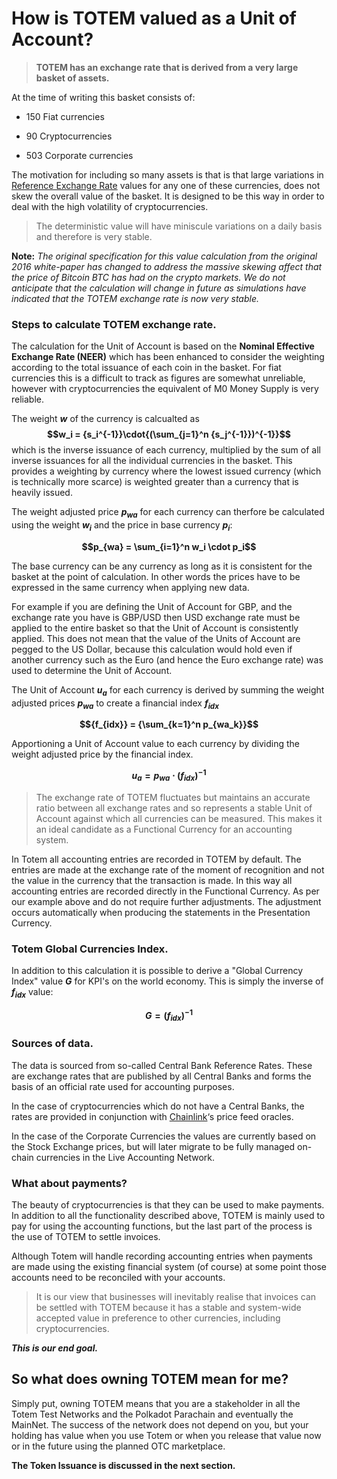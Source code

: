 

# How is TOTEM valued as a Unit of Account?

> **TOTEM has an exchange rate that is derived from a very large basket of assets.**

At the time of writing this basket consists of:

* 150 Fiat currencies 

* 90 Cryptocurrencies

* 503 Corporate currencies 

The motivation for including so many assets is that is that large variations in [Reference Exchange Rate](/information/overview-token-3?id=sources-of-data) values for any one of these currencies, does not skew the overall value of the basket. It is designed to be this way in order to deal with the high volatility of cryptocurrencies.

> The deterministic value will have miniscule variations on a daily basis and therefore is very stable.

**Note:** _The original specification for this value calculation from the original 2016 white-paper has changed to address the massive skewing affect that the price of Bitcoin BTC has had on the crypto markets. We do not anticipate that the calculation will change in future as simulations have indicated that the TOTEM exchange rate is now very stable._

### Steps to calculate TOTEM exchange rate.

The calculation for the Unit of Account is based on the **Nominal Effective Exchange Rate (NEER)** which has been enhanced to consider the weighting according to the total issuance of each coin in the basket. For fiat currencies this is a difficult to track as figures are somewhat unreliable, however with cryptocurrencies the equivalent of M0 Money Supply is very reliable. 

The weight **$w$** of the currency is calcualted as **$$w_i = {s_i^{-1}}\cdot{(\sum_{j=1}^n {s_j^{-1}})^{-1}}$$** which is the inverse issuance of each currency, multiplied by the sum of all inverse issuances for all the individual currencies in the basket. This provides a weighting by currency where the lowest issued currency (which is technically more scarce) is weighted greater than a currency that is heavily issued.

The weight adjusted price **$p_{wa}$** for each currency can therfore be calculated using the weight **$w_i$** and the price in base currency **$p_i$**: 

**$$p_{wa} = \sum_{i=1}^n w_i \cdot p_i$$**

The base currency can be any currency as long as it is consistent for the basket at the point of calculation. In other words the prices have to be expressed in the same currency when applying new data. 

For example if you are defining the Unit of Account for GBP, and the exchange rate you have is GBP/USD then USD exchange rate must be applied to the entire basket so that the Unit of Account is consistently applied. This does not mean that the value of the Units of Account are pegged to the US Dollar, because this calculation would hold even if another currency such as the Euro (and hence the Euro exchange rate) was used to determine the Unit of Account.

The Unit of Account **$u_a$** for each currency is derived by summing the weight adjusted prices **$p_{wa}$** to create a financial index **$f_{idx}$** 


**$${f_{idx}} =  {\sum_{k=1}^n p_{wa_k}}$$**

Apportioning a Unit of Account value to each currency by dividing the weight adjusted price by the financial index.

**$$u_a = p_{wa} \cdot {({f_{idx}})^{-1}}$$**



> The exchange rate of TOTEM fluctuates but maintains an accurate ratio between all exchange rates and so represents a stable Unit of Account against which all currencies can be measured. This makes it an ideal candidate as a Functional Currency for an accounting system.

In Totem all accounting entries are recorded in TOTEM by default. The entries are made at the exchange rate of the moment of recognition and not the value in the currency that the transaction is made. In this way all accounting entries are recorded directly in the Functional Currency. As per our example above and do not require further adjustments. The adjustment occurs automatically when producing the statements in the Presentation Currency.

### Totem Global Currencies Index.

In addition to this calculation it is possible to derive a "Global Currency Index" value **$G$** for KPI's on the world economy. This is simply the inverse of **${f_{idx}}$** value:

**$$G = {({f_{idx}})^{-1}}$$**



### Sources of data.

The data is sourced from so-called Central Bank Reference Rates. These are exchange rates that are published by all Central Banks and forms the basis of an official rate used for accounting purposes.

In the case of cryptocurrencies which do not have a Central Banks, the rates are provided in conjunction with [Chainlink](https://data.chain.link)‘s price feed oracles.

In the case of the Corporate Currencies the values are currently based on the Stock Exchange prices, but will later migrate to be fully managed on-chain currencies in the Live Accounting Network. 

### What about payments?

The beauty of cryptocurrencies is that they can be used to make payments. In addition to all the functionality described above, TOTEM is mainly used to pay for using the accounting functions, but the last part of the process is the use of TOTEM to settle invoices. 

Although Totem will handle recording accounting entries when payments are made using the existing financial system (of course) at some point those accounts need to be reconciled with your accounts.

> It is our view that businesses will inevitably realise that invoices can be settled with TOTEM because it has a stable and system-wide accepted value in preference to other currencies, including cryptocurrencies. 

**_This is our end goal._**

## So what does owning TOTEM mean for me?

Simply put, owning TOTEM means that you are a stakeholder in all the Totem Test Networks and the Polkadot Parachain and eventually the MainNet. The success of the network does not depend on you, but your holding has value when you use Totem or when you release that value now or in the future using the planned OTC marketplace.

**The Token Issuance is discussed in the next section.**